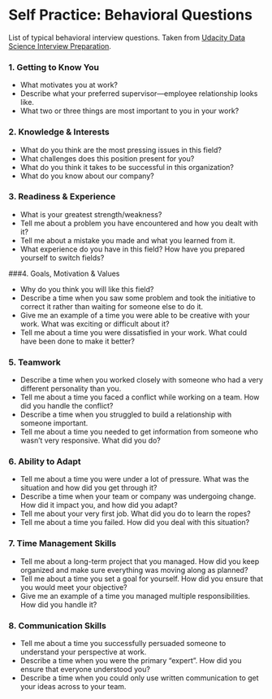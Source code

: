 # Self Practice: Behavioral Questions
List of typical behavioral interview questions. Taken from [Udacity Data Science Interview Preparation](https://classroom.udacity.com/courses/ud944).

### 1. Getting to Know You
* What motivates you at work?
* Describe what your preferred supervisor—employee relationship looks like.
* What two or three things are most important to you in your work?

### 2. Knowledge & Interests
* What do you think are the most pressing issues in this field?
* What challenges does this position present for you?
* What do you think it takes to be successful in this organization?
* What do you know about our company?

### 3. Readiness & Experience
* What is your greatest strength/weakness?
* Tell me about a problem you have encountered and how you dealt with it?
* Tell me about a mistake you made and what you learned from it.
* What experience do you have in this field? How have you prepared yourself to switch fields?

###4. Goals, Motivation & Values
* Why do you think you will like this field?
* Describe a time when you saw some problem and took the initiative to correct it rather than waiting for someone else to do it.
* Give me an example of a time you were able to be creative with your work. What was exciting or difficult about it?
* Tell me about a time you were dissatisfied in your work. What could have been done to make it better?

### 5. Teamwork
* Describe a time when you worked closely with someone who had a very different personality than you.
* Tell me about a time you faced a conflict while working on a team. How did you handle the conflict?
* Describe a time when you struggled to build a relationship with someone important.
* Tell me about a time you needed to get information from someone who wasn’t very responsive. What did you do?

### 6. Ability to Adapt
* Tell me about a time you were under a lot of pressure. What was the situation and how did you get through it?
* Describe a time when your team or company was undergoing change. How did it impact you, and how did you adapt?
* Tell me about your very first job. What did you do to learn the ropes?
* Tell me about a time you failed. How did you deal with this situation?

### 7. Time Management Skills
* Tell me about a long-term project that you managed. How did you keep organized and make sure everything was moving along as planned?
* Tell me about a time you set a goal for yourself. How did you ensure that you would meet your objective?
* Give me an example of a time you managed multiple responsibilities. How did you handle it?

### 8. Communication Skills
* Tell me about a time you successfully persuaded someone to understand your perspective at work.
* Describe a time when you were the primary “expert”. How did you ensure that everyone understood you?
* Describe a time when you could only use written communication to get your ideas across to your team.
